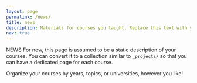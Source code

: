 ```yaml
---
layout: page
permalink: /news/
title: news
description: Materials for courses you taught. Replace this text with your description.
nav: true
---
```


NEWS For now, this page is assumed to be a static description of your courses. You can convert it to a collection similar to `_projects/` so that you can have a dedicated page for each course.

Organize your courses by years, topics, or universities, however you like!
